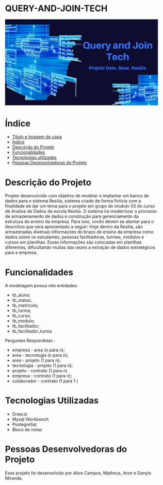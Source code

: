 # QUERY-AND-JOIN-TECH

![Alt text](image-2.png)




# Índice 

* [Título e Imagem de capa](#Título-e-Imagem-de-capa)
* [Índice](#índice)
* [Descrição do Projeto](#descrição-do-projeto)
* [Funcionalidades](#funcionalidades)
* [Tecnologias utilizadas](#tecnologias-utilizadas)
* [Pessoas Desenvolvedoras do Projeto](#pessoas-desenvolvedoras)


# Descrição do Projeto

Projeto desenvolvido com objetivo de modelar  e implantar um banco de dados para o sistema Resilia, sistema criado de forma fictícia com a finalidade de dar um tema para o projeto em grupo do modulo 03 do curso de Analise de Dados da escola Resília. O sistema ira modernizar o processo de armazenamento de dados e construção para gerenciamento da estrutura de ensino da empresa. Para isso, vocês devem se atentar para o descritivo que será apresentado a seguir:
Hoje dentro da Resilia, são armazenadas diversas informações do braço de ensino da empresa como dados sobre os estudantes, pessoas facilitadoras, turmas, módulos e cursos em planilhas. Essas informações são colocadas em planilhas diferentes, dificultando muitas das vezes a extração de dados
estratégicos para a empresa.

# Funcionalidades

A modelagem possui oito entidades:
* tb_aluno;
* tb_status;
* tb_matricula;
* tb_turma;
* tb_curso;
* tb_modulo;
* tb_facilitador;
* tb_facilitador_turma

Perguntas Respondidas :

* empresa - area (n para n);
* area - tecnologia (n para n);
* area - projeto (1 para n);
* tecnologia - projeto (1 para n);
* projeto - contrato (1 para n)
* empresa - contrato (1 para n);
* colaborador - contrato (1 para 1 )

# Tecnologias Utilizadas
- Draw.io
- Mysql Workbench
- PostegreSql
- Bloco de notas

# Pessoas Desenvolvedoras do Projeto
Esse projeto foi desenvolvido por Alice Campos, Matheus, Aron e Danylo Miranda.